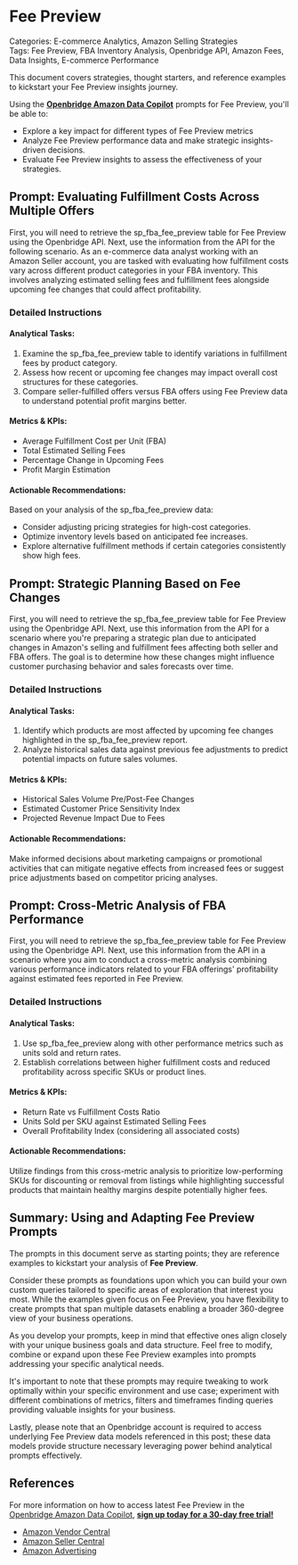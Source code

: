 # Fee Preview

Categories: E-commerce Analytics, Amazon Selling Strategies  
Tags: Fee Preview, FBA Inventory Analysis, Openbridge API, Amazon Fees, Data Insights, E-commerce Performance  

This document covers strategies, thought starters, and reference examples to kickstart your Fee Preview insights journey. 

Using the <a href="https://chatgpt.com/g/g-Sg4qP7r3v-openbridge-data-copilot" target="_blank"><strong>Openbridge Amazon Data Copilot</strong></a> prompts for Fee Preview, you'll be able to:

- Explore a key impact for different types of Fee Preview metrics
- Analyze Fee Preview performance data and make strategic insights-driven decisions.
- Evaluate Fee Preview insights to assess the effectiveness of your strategies.

## Prompt: Evaluating Fulfillment Costs Across Multiple Offers

First, you will need to retrieve the sp_fba_fee_preview table for Fee Preview using the Openbridge API. Next, use the information from the API for the following scenario. As an e-commerce data analyst working with an Amazon Seller account, you are tasked with evaluating how fulfillment costs vary across different product categories in your FBA inventory. This involves analyzing estimated selling fees and fulfillment fees alongside upcoming fee changes that could affect profitability.

### Detailed Instructions
#### Analytical Tasks:
1. Examine the sp_fba_fee_preview table to identify variations in fulfillment fees by product category.
2. Assess how recent or upcoming fee changes may impact overall cost structures for these categories.
3. Compare seller-fulfilled offers versus FBA offers using Fee Preview data to understand potential profit margins better.

#### Metrics & KPIs:
- Average Fulfillment Cost per Unit (FBA)
- Total Estimated Selling Fees
- Percentage Change in Upcoming Fees
- Profit Margin Estimation

#### Actionable Recommendations:
Based on your analysis of the sp_fba_fee_preview data:
- Consider adjusting pricing strategies for high-cost categories.
- Optimize inventory levels based on anticipated fee increases.
- Explore alternative fulfillment methods if certain categories consistently show high fees.

## Prompt: Strategic Planning Based on Fee Changes

First, you will need to retrieve the sp_fba_fee_preview table for Fee Preview using the Openbridge API. Next, use this information from the API for a scenario where you're preparing a strategic plan due to anticipated changes in Amazon's selling and fulfillment fees affecting both seller and FBA offers. The goal is to determine how these changes might influence customer purchasing behavior and sales forecasts over time.

### Detailed Instructions
#### Analytical Tasks:
1. Identify which products are most affected by upcoming fee changes highlighted in the sp_fba_fee_preview report.
2. Analyze historical sales data against previous fee adjustments to predict potential impacts on future sales volumes.

#### Metrics & KPIs:
- Historical Sales Volume Pre/Post-Fee Changes
- Estimated Customer Price Sensitivity Index
- Projected Revenue Impact Due to Fees

#### Actionable Recommendations:
Make informed decisions about marketing campaigns or promotional activities that can mitigate negative effects from increased fees or suggest price adjustments based on competitor pricing analyses.

## Prompt: Cross-Metric Analysis of FBA Performance

First, you will need to retrieve the sp_fba_fee_preview table for Fee Preview using the Openbridge API. Next, use this information from the API in a scenario where you aim to conduct a cross-metric analysis combining various performance indicators related to your FBA offerings' profitability against estimated fees reported in Fee Preview.

### Detailed Instructions
#### Analytical Tasks:
1. Use sp_fba_fee_preview along with other performance metrics such as units sold and return rates.
2. Establish correlations between higher fulfillment costs and reduced profitability across specific SKUs or product lines.

#### Metrics & KPIs:
- Return Rate vs Fulfillment Costs Ratio
- Units Sold per SKU against Estimated Selling Fees 
- Overall Profitability Index (considering all associated costs)

#### Actionable Recommendations:
Utilize findings from this cross-metric analysis to prioritize low-performing SKUs for discounting or removal from listings while highlighting successful products that maintain healthy margins despite potentially higher fees.

## Summary: Using and Adapting Fee Preview Prompts  
The prompts in this document serve as starting points; they are reference examples to kickstart your analysis of **Fee Preview**.

Consider these prompts as foundations upon which you can build your own custom queries tailored to specific areas of exploration that interest you most. While the examples given focus on Fee Preview, you have flexibility to create prompts that span multiple datasets enabling a broader 360-degree view of your business operations.

As you develop your prompts, keep in mind that effective ones align closely with your unique business goals and data structure. Feel free to modify, combine or expand upon these Fee Preview examples into prompts addressing your specific analytical needs.

It's important to note that these prompts may require tweaking to work optimally within your specific environment and use case; experiment with different combinations of metrics, filters and timeframes finding queries providing valuable insights for your business.

Lastly, please note that an Openbridge account is required to access underlying Fee Preview data models referenced in this post; these data models provide structure necessary leveraging power behind analytical prompts effectively.

## References   
For more information on how to access latest Fee Preview in the <a href="https://chatgpt.com/g/g-Sg4qP7r3v-openbridge-data-copilot" target="_blank">Openbridge Amazon Data Copilot</a>, <a href="https://openbridge.com" target="_blank"><strong>sign up today for a 30-day free trial!</strong></a>

<ul>
<li><a href="https://www.openbridge.com/amazon-vendor-central/" target="_blank">Amazon Vendor Central</a></li>
<li><a href="https://www.openbridge.com/amazon-selling-partner/" target="_blank">Amazon Seller Central</a></li>
<li><a href="https://www.openbridge.com/amazon-advertising/" target="_blank">Amazon Advertising</a></li>
</ul>